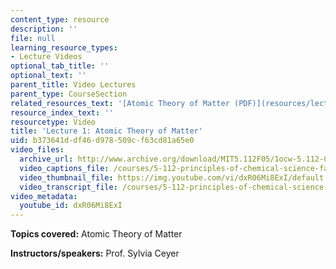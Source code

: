 ```yaml
---
content_type: resource
description: ''
file: null
learning_resource_types:
- Lecture Videos
optional_tab_title: ''
optional_text: ''
parent_title: Video Lectures
parent_type: CourseSection
related_resources_text: '[Atomic Theory of Matter (PDF)](resources/lecture1)'
resource_index_text: ''
resourcetype: Video
title: 'Lecture 1: Atomic Theory of Matter'
uid: b373641d-df46-d978-509c-f63cd81a65e0
video_files:
  archive_url: http://www.archive.org/download/MIT5.112F05/1ocw-5.112-07sep2005-220k.mp4
  video_captions_file: /courses/5-112-principles-of-chemical-science-fall-2005/9b1c6a42a0ce5b3fb1d7c9d5884a8f92_dxR06Mi8ExI.vtt
  video_thumbnail_file: https://img.youtube.com/vi/dxR06Mi8ExI/default.jpg
  video_transcript_file: /courses/5-112-principles-of-chemical-science-fall-2005/b67c8d465ff1442b8c6145bdb0d90383_dxR06Mi8ExI.pdf
video_metadata:
  youtube_id: dxR06Mi8ExI
---
```


**Topics covered:** Atomic Theory of Matter

**Instructors/speakers:** Prof. Sylvia Ceyer